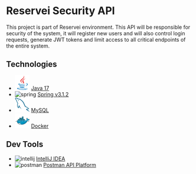 # Reservei Security API

This project is part of Reservei environment. This API will be responsible for security of the system, it will register new users 
and will also control login requests, generate JWT tokens and limit access to all critical endpoints of the entire system.

## Technologies

- <img title="Java Icon" src="https://raw.githubusercontent.com/devicons/devicon/master/icons/java/java-original.svg" alt="java" width="40" height="40"/> [Java 17](https://jdk.java.net/17/) 
- <img title="Spring Icon" src="https://www.vectorlogo.zone/logos/springio/springio-icon.svg" alt="spring" width="40" height="40"> [Spring v3.1.2](https://spring.io/why-spring)
- <img src="https://raw.githubusercontent.com/devicons/devicon/master/icons/mysql/mysql-original.svg" alt="MySQL" width="40" height="40"/> [MySQL](https://www.mysql.com/)
- <img src="https://raw.githubusercontent.com/devicons/devicon/master/icons/docker/docker-original.svg" alt="docker" width="40" height="40"/> [Docker](https://www.docker.com/)

## Dev Tools

- <img title="IntelliJ Icon" src="https://upload.wikimedia.org/wikipedia/commons/9/9c/IntelliJ_IDEA_Icon.svg" alt="intellij" width="40" height="40"> [IntelliJ IDEA](https://www.jetbrains.com/idea/)
- <img title="Postman Icon" src="https://www.vectorlogo.zone/logos/getpostman/getpostman-icon.svg" alt="postman" width="40" height="40"> [Postman API Platform](https://www.postman.com/)